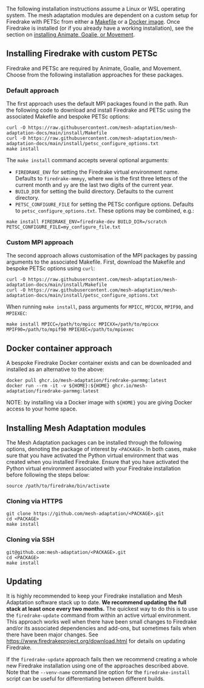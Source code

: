 The following installation instructions assume a Linux or WSL operating system.
The mesh adaptation modules are dependent on a custom setup for Firedrake with PETSc from either a [Makefile](#default-approach) or a [Docker image](#installing-firedrake-via-docker-image).
Once Firedrake is installed (or if you already have a working installation), see the section on [installing Animate, Goalie, or Movement](#installing-animate-goalie-or-movement).

## Installing Firedrake with custom PETSc

Firedrake and PETSc are required by Animate, Goalie, and Movement. Choose from the following installation approaches for these packages.

### Default approach

The first approach uses the default MPI packages found in the path.
Run the following code to download and install Firedrake and PETSc using the associated Makefile and bespoke PETSc options:
```
curl -O https://raw.githubusercontent.com/mesh-adaptation/mesh-adaptation-docs/main/install/Makefile
curl -O https://raw.githubusercontent.com/mesh-adaptation/mesh-adaptation-docs/main/install/petsc_configure_options.txt
make install
```

The `make install` command accepts several optional arguments:
* `FIREDRAKE_ENV` for setting the Firedrake virtual environment name. Defaults to `firedrake-mmmyy`, where `mmm` is the first three letters of the current month and `yy` are the last two digits of the current year.
* `BUILD_DIR` for setting the build directory. Defaults to the current directory.
* `PETSC_CONFIGURE_FILE` for setting the PETSc configure options. Defaults to `petsc_configure_options.txt`.
These options may be combined, e.g.:
```
make install FIREDRAKE_ENV=firedrake-dev BUILD_DIR=/scratch PETSC_CONFIGURE_FILE=my_configure_file.txt
```

### Custom MPI approach

The second approach allows customisation of the MPI packages by passing arguments to the associated Makefile. First, download the Makefile and bespoke PETSc options using `curl`:
```
curl -O https://raw.githubusercontent.com/mesh-adaptation/mesh-adaptation-docs/main/install/Makefile
curl -O https://raw.githubusercontent.com/mesh-adaptation/mesh-adaptation-docs/main/install/petsc_configure_options.txt
```
When running `make install`, pass arguments for `MPICC`, `MPICXX`, `MPIF90`, and `MPIEXEC`:
```
make install MPICC=/path/to/mpicc MPICXX=/path/to/mpicxx MPIF90=/path/to/mpif90 MPIEXEC=/path/to/mpiexec
```

## Docker container approach

A bespoke Firedrake Docker container exists and can be downloaded and installed as an alternative to the above:
```
docker pull ghcr.io/mesh-adaptation/firedrake-parmmg:latest
docker run --rm -it -v ${HOME}:${HOME} ghcr.io/mesh-adaptation/firedrake-parmmg:latest
```

NOTE: by installing via a Docker image with ``${HOME}`` you are giving Docker access to your home space.

## Installing Mesh Adaptation modules

The Mesh Adaptation packages can be installed through the following options, denoting the package of interest by `<PACKAGE>`.
In both cases, make sure that you have activated the Python virtual environment that was created when you installed Firedrake.
Ensure that you have activated the Python virtual environment associated with your Firedrake installation before following the steps below:
```
source /path/to/firedrake/bin/activate
```

### Cloning via HTTPS

```
git clone https://github.com/mesh-adaptation/<PACKAGE>.git
cd <PACKAGE>
make install
```

### Cloning via SSH

```
git@github.com:mesh-adaptation/<PACKAGE>.git
cd <PACKAGE>
make install
```

## Updating

It is highly recommended to keep your Firedrake installation and Mesh Adaptation software stack up to date.
**We recommend updating the full stack at least once every two months.**
The quickest way to do this is to use the `firedrake-update` command from within an active virtual environment.
This approach works well when there have been small changes to Firedrake and/or its associated dependencies and add-ons, but sometimes fails when there have been major changes.
See https://www.firedrakeproject.org/download.html for details on updating Firedrake.

If the `firedrake-update` approach fails then we recommend creating a whole new Firedrake installation using one of the approaches described above.
Note that the `--venv-name` command line option for the `firedrake-install` script can be useful for differentiating between different builds.